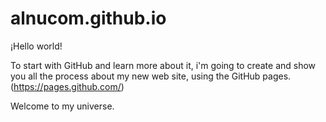 # alnucom.github.io
¡Hello world!

To start with GitHub and learn more about it, i'm going to create and show you all the process about my new web site, 
using the GitHub pages. (https://pages.github.com/) 

Welcome to my universe.
